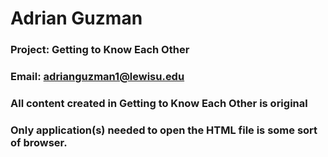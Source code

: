 # Adrian Guzman
### Project: Getting to Know Each Other
### Email: adrianguzman1@lewisu.edu
### All content created in Getting to Know Each Other is original
### Only application(s) needed to open the HTML file is some sort of browser.
